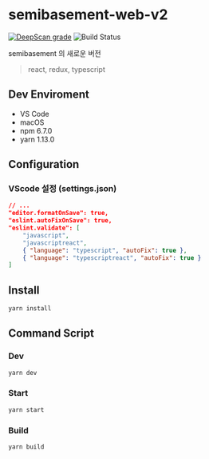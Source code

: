 # semibasement-web-v2
[![DeepScan grade](https://deepscan.io/api/teams/3276/projects/4823/branches/38461/badge/grade.svg)](https://deepscan.io/dashboard#view=project&tid=3276&pid=4823&bid=38461)
![Build Status](https://travis-ci.org/YAPP13-4/semibasement-web-v2.svg?branch=develop)

semibasement 의 새로운 버전

> react, redux, typescript

## Dev Enviroment

- VS Code
- macOS
- npm 6.7.0
- yarn 1.13.0

## Configuration

### VScode 설정 (settings.json)

```json
// ...
"editor.formatOnSave": true,
"eslint.autoFixOnSave": true,
"eslint.validate": [
    "javascript",
    "javascriptreact",
    { "language": "typescript", "autoFix": true },
    { "language": "typescriptreact", "autoFix": true }
]
```

## Install

```sh
yarn install
```

## Command Script

### Dev

```sh
yarn dev
```

### Start

```sh
yarn start
```

### Build

```sh
yarn build
```
